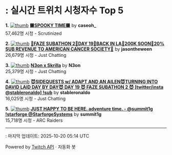 # : 실시간 트위치 시청자수 Top 5

**1.** [![thumb](https://static-cdn.jtvnw.net/previews-ttv/live_user_caseoh_-320x180.jpg)](https://twitch.tv/caseoh_)
**[🟨SPOOKY TIME🟨](https://twitch.tv/caseoh_)** by **caseoh_**<br>57,462명 시청  - Scrutinized

**2.** [![thumb](https://static-cdn.jtvnw.net/previews-ttv/live_user_jasontheween-320x180.jpg)](https://twitch.tv/jasontheween)
**[🔴FAZE SUBATHON 2🔴DAY 19🔴BACK IN LA🔴200K SOON🔴20% SUB REVENUE TO AMERICAN CANCER SOCIETY🔴](https://twitch.tv/jasontheween)** by **jasontheween**<br>26,679명 시청  - Just Chatting

**3.** [![thumb](https://static-cdn.jtvnw.net/previews-ttv/live_user_n3on-320x180.jpg)](https://twitch.tv/N3on)
**[N3on x Skrilla](https://twitch.tv/N3on)** by **N3on**<br>25,379명 시청  - Just Chatting

**4.** [![thumb](https://static-cdn.jtvnw.net/previews-ttv/live_user_stableronaldo-320x180.jpg)](https://twitch.tv/stableronaldo)
**[😈SIDEQUESTS w/ ADAPT AND AN AILEN😈TURNING INTO DAVID LAID DAY BY DAY😈 DAY 19 😈 FAZE SUBATHON 2 😈 [twitter/insta @stableronaldo] !sub](https://twitch.tv/stableronaldo)** by **stableronaldo**<br>16,025명 시청  - Just Chatting

**5.** [![thumb](https://static-cdn.jtvnw.net/previews-ttv/live_user_summit1g-320x180.jpg)](https://twitch.tv/summit1g)
**[JUST HAPPY TO BE HERE. adventure time. - @summit1g !starforge @StarforgeSystems](https://twitch.tv/summit1g)** by **summit1g**<br>15,718명 시청  - ARC Raiders


---
: 마지막 업데이트: 2025-10-20 05:14 UTC

Powered by [Twitch API](https://dev.twitch.tv/docs/api/reference) · 자동화 봇